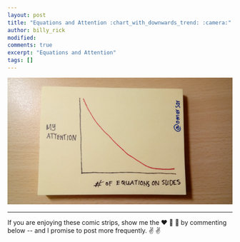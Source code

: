 ```yaml
---
layout: post
title: "Equations and Attention :chart_with_downwards_trend: :camera:"
author: billy_rick
modified: 
comments: true
excerpt: "Equations and Attention"
tags: []
---
```


![alt text](https://github.com/omarsar/omarsar.github.io/blob/master/images/equations.jpg?raw=true "rotation dilemma")

---
If you are enjoying these comic strips, show me the :heart: :blue_heart: :green_heart: by commenting below -- and I promise to post more frequently. :v: :v: